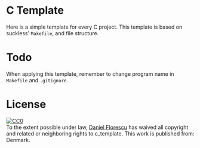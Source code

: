 # C Template
Here is a simple template for every C project. This template is based on suckless' `Makefile`, and file structure.

# Todo
When applying this template, remember to change program name in `Makefile` and `.gitignore`.

# License
<p xmlns:dct="http://purl.org/dc/terms/" xmlns:vcard="http://www.w3.org/2001/vcard-rdf/3.0#">
  <a rel="license"
     href="http://creativecommons.org/publicdomain/zero/1.0/">
    <img src="http://i.creativecommons.org/p/zero/1.0/88x31.png" style="border-style: none;" alt="CC0" />
  </a>
  <br />
  To the extent possible under law,
  <a rel="dct:publisher"
     href="190405.xyz">
    <span property="dct:title">Daniel Florescu</span></a>
  has waived all copyright and related or neighboring rights to
  <span property="dct:title">c_template</span>.
This work is published from:
<span property="vcard:Country" datatype="dct:ISO3166"
      content="DK" about="https://190405.xyz/">
  Denmark</span>.
</p>

